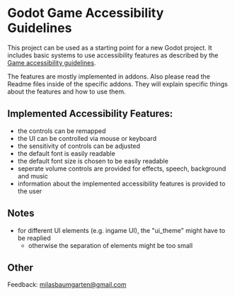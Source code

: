 # Godot Game Accessibility Guidelines
This project can be used as a starting point for a new Godot project.
It includes basic systems to use accessibility features as described by the [Game accessibility guidelines](https://gameaccessibilityguidelines.com/).

The features are mostly implemented in addons. Also please read the Readme files inside of the specific addons. They will explain specific things about the features and how to use them.

## Implemented Accessibility Features:
- the controls can be remapped
- the UI can be controlled via mouse or keyboard
- the sensitivity of controls can be adjusted
- the default font is easily readable
- the default font size is chosen to be easily readable
- seperate volume controls are provided for effects, speech, background and music
- information about the implemented accessibility features is provided to the user

## Notes
- for different UI elements (e.g. ingame UI), the "ui_theme" might have to be reaplied
  - otherwise the separation of elements might be too small

## Other
Feedback: milasbaumgarten@gmail.com
